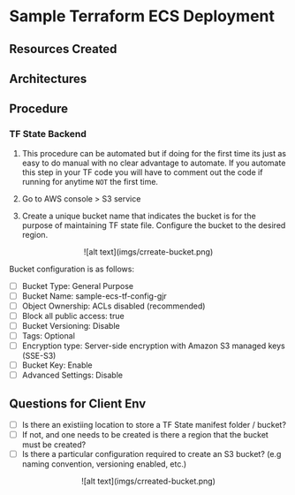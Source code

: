 # Sample Terraform ECS Deployment

## Resources Created

## Architectures

## Procedure

### TF State Backend
1. This procedure can be automated but if doing for the first time its just as easy to do manual with no clear advantage to automate. If you automate this step in your TF code you will have to comment out the code if running for anytime `NOT` the first time. 

2. Go to AWS console > S3 service

3. Create a unique bucket name that indicates the bucket is for the purpose of maintaining TF state file. Configure the bucket to the desired region. 

<p align="center">
![alt text](imgs/crreate-bucket.png)
</p>

Bucket configuration is as follows:
- [ ] Bucket Type: General Purpose
- [ ] Bucket Name: sample-ecs-tf-config-gjr
- [ ] Object Ownership: ACLs disabled (recommended)
- [ ] Block all public access: true
- [ ] Bucket Versioning: Disable
- [ ] Tags: Optional
- [ ] Encryption type: Server-side encryption with Amazon S3 managed keys (SSE-S3)
- [ ] Bucket Key: Enable
- [ ] Advanced Settings: Disable

## Questions for Client Env
- [ ] Is there an existiing location to store a TF State manifest folder / bucket?
- [ ] If not, and one needs to be created is there a region that the bucket must be created? 
- [ ] Is there a particular configuration required to create an S3 bucket? (e.g naming convention, versioning enabled, etc.) 

<p align="center">
![alt text](imgs/crreated-bucket.png)
</p>
